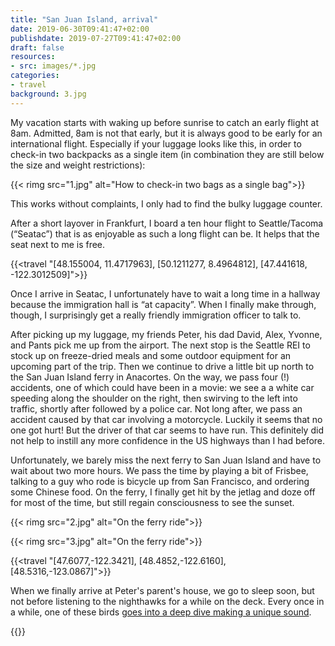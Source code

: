 ```yaml
---
title: "San Juan Island, arrival"
date: 2019-06-30T09:41:47+02:00
publishdate: 2019-07-27T09:41:47+02:00
draft: false
resources:
- src: images/*.jpg
categories:
- travel
background: 3.jpg
---
```


My vacation starts with waking up before sunrise to catch an early flight at
8am. Admitted, 8am is not that early, but it is always good to be early for an
international flight. Especially if your luggage looks like this, in order to
check-in two backpacks as a single item (in combination they are still below
the size and weight restrictions):

{{< rimg src="1.jpg" alt="How to check-in two bags as a single bag">}}

This works without complaints, I only had to find the bulky luggage counter.

After a short layover in Frankfurt, I board a ten hour flight to Seattle/Tacoma
(“Seatac”) that is as enjoyable as such a long flight can be. It helps that the
seat next to me is free.

{{<travel "[48.155004, 11.4717963], [50.1211277, 8.4964812], [47.441618, -122.3012509]">}}

Once I arrive in Seatac, I unfortunately have to wait a long time in a hallway
because the immigration hall is “at capacity”. When I finally make through,
though, I surprisingly get a really friendly immigration officer to talk to.

After picking up my luggage, my friends Peter, his dad David, Alex, Yvonne, and
Pants pick me up from the airport. The next stop is the Seattle REI to stock up
on freeze-dried meals and some outdoor equipment for an upcoming part of the
trip.  Then we continue to drive a little bit up north to the San Juan Island
ferry in Anacortes. On the way, we pass four (!) accidents, one of which could
have been in a movie: we see a a white car speeding along the shoulder on the
right, then swirving to the left into traffic, shortly after followed by
a police car. Not long after, we pass an accident caused by that car involving
a motorcycle.  Luckily it seems that no one got hurt! But the driver of that car
seems to have run. This definitely did not help to instill any more confidence
in the US highways than I had before.

Unfortunately, we barely miss the next ferry to San Juan Island and have to wait
about two more hours. We pass the time by playing a bit of Frisbee, talking to
a guy who rode is bicycle up from San Francisco, and ordering some Chinese food.
On the ferry, I finally get hit by the jetlag and doze off for most of the time,
but still regain consciousness to see the sunset.

{{< rimg src="2.jpg" alt="On the ferry ride">}}

{{< rimg src="3.jpg" alt="On the ferry ride">}}

{{<travel "[47.6077,-122.3421], [48.4852,-122.6160], [48.5316,-123.0867]">}}

When we finally arrive at Peter's parent's house, we go to sleep soon, but not
before listening to the nighthawks for a while on the deck. Every once in
a while, one of these birds [goes into a deep dive making a unique
sound](https://youtu.be/E-_CDXH9qhY).

{{<nextday>}}
